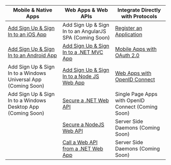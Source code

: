 | Mobile & Native Apps | Web Apps & Web APIs | Integrate Directly with Protocols |
| ----------------------- | ------------------------------- | --------------------- |
| [Add Sign Up & Sign In to an iOS App](/documentation/articles/active-directory-b2c-devquickstarts-ios/) | Add Sign Up & Sign In to an AngularJS SPA (Coming Soon) | [Register an Application](/documentation/articles/active-directory-b2c-app-registration/) |
| [Add Sign Up & Sign In to an Android App](/documentation/articles/active-directory-b2c-devquickstarts-android/) | [Add Sign Up & Sign In to a .NET MVC App](/documentation/articles/active-directory-b2c-devquickstarts-web-dotnet/)  | [Mobile Apps with OAuth 2.0](/documentation/articles/active-directory-b2c-reference-oauth-code/) |
| Add Sign Up & Sign In to a Windows Universal App (Coming Soon) | [Add Sign Up & Sign In to a Node JS Web App](/documentation/articles/active-directory-b2c-devquickstarts-web-node/) | [Web Apps with OpenID Connect](/documentation/articles/active-directory-b2c-reference-oidc/) |
| Add Sign Up & Sign In to a Windows Desktop App (Coming Soon) | [Secure a .NET Web API](/documentation/articles/active-directory-b2c-devquickstarts-api-dotnet/) | Single Page Apps with OpenID Connect (Coming Soon)
|  | [Secure a NodeJS Web API](/documentation/articles/active-directory-b2c-devquickstarts-api-node/) | Server Side Daemons (Coming Soon) |
|  | [Call a Web API from a .NET Web App](/documentation/articles/active-directory-b2c-devquickstarts-web-api-dotnet/) | Server Side Daemons (Coming Soon) |